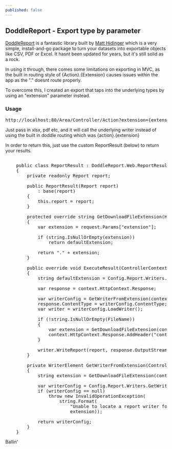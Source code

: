 ```yaml
---
published: false
---
```


## DoddleReport - Export type by parameter

[DoddleReport](http://doddlereport.codeplex.com/) is a fantastic library built by [Matt Hidinger](https://twitter.com/matthidinger) which is a very simple, install-and-go package to turn your datasets into exportable objects like CSV, PDF or Excel. It hasnt been updated for years, but it's still solid as a rock.

In using it through, there comes some limitations on exporting in MVC, as the built in routing style of {Action}.{Extension} causes issues within the app as the "." doesnt route properly.

To overcome this, I created an export that taps into the underlying types by using an "extension" parameter instead. 

### Usage
<pre class="prettyprint">
http://localhost:80/Area/Controller/Action?extension={extension}
</pre>

Just pass in xlsx, pdf etc, and it will call the underlying writer instead of using the built in doddle routing which was {action}.{extension}

In order to return this, just use the custom ReportResult (below) to return your results.

<pre class="prettyprint">

    public class ReportResult : DoddleReport.Web.ReportResult
    {
        private readonly Report report;
 
        public ReportResult(Report report)
            : base(report)
        {
            this.report = report;
        }
 
        protected override string GetDownloadFileExtension(HttpRequestBase request, string defaultExtension)
        {
            var extension = request.Params["extension"];
 
            if (string.IsNullOrEmpty(extension))
                return defaultExtension;
 
            return "." + extension;
        }
 
        public override void ExecuteResult(ControllerContext context)
        {
            string defaultExtension = Config.Report.Writers.GetWriterConfigurationByFormat(Config.Report.DefaultWriter).FileExtension;
 
            var response = context.HttpContext.Response;
 
            var writerConfig = GetWriterFromExtension(context, defaultExtension);
            response.ContentType = writerConfig.ContentType;
            var writer = writerConfig.LoadWriter();
 
            if (!string.IsNullOrEmpty(FileName))
            {
                var extension = GetDownloadFileExtension(context.HttpContext.Request, defaultExtension);
                context.HttpContext.Response.AddHeader("content-disposition", string.Format("attachment; filename={0}{1}", FileName, extension));
            }
 
            writer.WriteReport(report, response.OutputStream);
        }
 
        private WriterElement GetWriterFromExtension(ControllerContext context, string defaultExtension)
        {
            string extension = GetDownloadFileExtension(context.RequestContext.HttpContext.Request, defaultExtension);
 
            var writerConfig = Config.Report.Writers.GetWriterConfigurationForFileExtension(extension);
            if (writerConfig == null)
                throw new InvalidOperationException(
                    string.Format(
                        "Unable to locate a report writer for the extension '{0}'. Did you add this fileExtension to the web.config for DoddleReport?",
                        extension));
 
            return writerConfig;
        }
    }
</pre>

Ballin'